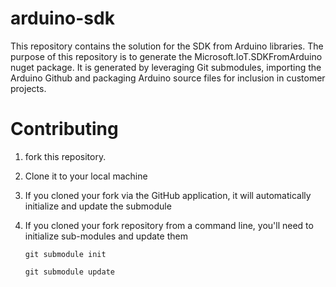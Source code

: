 arduino-sdk
===========

This repository contains the solution for the SDK from Arduino libraries. The purpose of this repository is to generate the Microsoft.IoT.SDKFromArduino nuget package. It is generated by leveraging Git submodules, importing the Arduino Github and packaging Arduino source files for inclusion in customer projects.

# Contributing

1. fork this repository. 
1. Clone it to your local machine
1. If you cloned your fork via the GitHub application, it will automatically initialize and update the submodule
1. If you cloned your fork repository from a command line, you'll need to initialize sub-modules and update them

   ```git submodule init```

   ```git submodule update```

